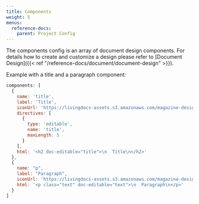 ```yaml
---
title: Components
weight: 5
menus:
  reference-docs:
    parent: Project Config
---
```


The components config is an array of document design components.
For details how to create and customize a design please refer to
[Document Design]({{< ref "/reference-docs/document/document-design" >}}).

Example with a title and a paragraph component:
```js
components: [
  {
    name: 'title',
    label: 'Title',
    iconUrl: 'https://livingdocs-assets.s3.amazonaws.com/magazine-design/assets/images/icons-components/icon_header_simple.svg',
    directives: [
      {
        type: 'editable',
        name: 'title',
        maxLength: 5
      }
    ],
    html: '<h2 doc-editable="title">\n  Title\n</h2>'
  },
  {
    name: "p",
    label: "Paragraph",
    iconUrl: 'https://livingdocs-assets.s3.amazonaws.com/magazine-design/assets/images/icons-components/icon_text.svg',
    html: '<p class="text" doc-editable="text">\n  Paragraph\n</p>'
  }
]
```
